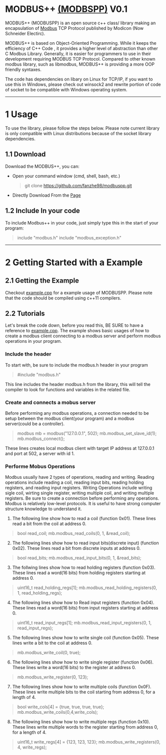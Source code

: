 # MODBUS++  [(MODBSPP)](https://github.com/fanzhe98/modbuspp.git)   V0.1
MODBUS++ (MODBUSPP) is an open source c++ class/ library making an encapsulation of [Modbus](https://en.wikipedia.org/wiki/Modbus) TCP Protocol published by Modicon (Now Schneider Electirc).

MODBUS++ is based on Object-Oriented Programming. While it keeps the efficiency of C++ Code , it provides a higher level of abstraction than other C Modbus Library. Generally, it is easier for programmers to use in their development requiring MODBUS TCP Protocol. Compared to other known modbus library, such as libmodbus, MODBUS++ is providing a more OOP friendly syntaxes.

The code has dependencies on libary on Linux for TCP/IP, if you want to use this in Windows, please check out winsock2 and rewrite portion of code of socket to be compatible with Windows operating system.

---

# 1 Usage
To use the library, please follow the steps below. Please note current library is only compatible with Linux distributions because of the socket library dependencies.

## 1.1 Download
Download the MODBUS++, you can:
   - Open your command window (cmd, shell, bash, etc.)
        > git clone https://github.com/fanzhe98/modbuspp.git
   - Directly Download From the [Page](https://github.com/fanzhe98/modbuspp.git)

## 1.2 Include In your code
To include Modbus++ in your code, just simply type this in the start of your program:
   >  include "modbus.h"
   >  include "modbus_exception.h"
   
---

# 2 Getting Started with a Example
## 2.1 Getting the Example
Checkout [example.cpp](https://github.com/fanzhe98/modbuspp/blob/master/example.cpp) for a example usage of MODBUSPP. Please note that the code should be compiled using c++11 compilers.
## 2.2 Tutorials
Let's break the code down, before you read this, BE SURE to have a reference to [example.cpp](https://github.com/fanzhe98/modbuspp/blob/master/example.cpp). The example shows basic usages of how to create a modbus client connecting to a modbus server and perform modbus operations in your program.
### Include the header

To start with, be sure to include the modbus.h header in your program
> #include "modbus.h"

This line includes the header modbus.h from the library, this will tell the compiler to look for functions and variables in the related file.

### Create and connects a mobus server
Before performing any modbus operations, a connection needed to be setup between the modbus client(your program) and a modbus server(could be a controller).

> modbus mb = modbus("127.0.0.1", 502);
> mb.modbus_set_slave_id(1);
> mb.modbus_connect();

These lines creates local modbus client with target IP address at 127.0.0.1 and port at 502, a server with id 1.

### Performe Mobus Operations
Modbus usually have 2 types of operations, reading and writing. Reading operations include reading a coil, reading input bits, reading holding registers, and reading input registers. Writing Operations include writing sigle coil, wirting single register, writing multiple coil, and writing multiple registers. Be sure to create a connection before performing any operations. Modbus is relatively low-level protocols. It is useful to have strong computer structure knowledge to understand it.

1. The following line show how to read a coil (function 0x01). These lines read a bit from the coil at address 0.
> bool read_coil;
> mb.modbus_read_coils(0, 1, &read_coil);

2. The following lines show how to read input bits(discrete input) (function 0x02). These lines read a bit from discrete inputs at address 0.
> bool read_bits;
> mb.modbus_read_input_bits(0, 1, &read_bits);

3. The follwing lines show how to read holding registers (function 0x03). These lines read a word(16 bits) from holding registers starting at address 0.
> uint16_t read_holding_regs[1];
> mb.modbus_read_holding_registers(0, 1, read_holding_regs);

4. The following lines show how to Read input registers (function 0x04). These lines read a word(16 bits) from input registers starting at address 0.
> uint16_t read_input_regs[1];
> mb.modbus_read_input_registers(0, 1, read_input_regs);

5. The following lines show how to write single coil (function 0x05). These lines write a bit to the coil at address 0.
> mb.modbus_write_coil(0, true);

6. The following lines show how to write single register (function 0x06). These lines write a word(16 bits) to the register at address 0.
> mb.modbus_write_register(0, 123);

7. The following lines show how to write multiple coils (function 0x0F). These lines write multiple bits to the coil starting from address 0, for a length of 4.
> bool write_cols[4] = {true, true, true, true};
> mb.modbus_write_coils(0,4,write_cols);

8. The following lines show how to write multiple regs (function 0x10). These lines write multiple words to the register starting from address 0, for a length of 4.
> uint16_t write_regs[4] = {123, 123, 123};
> mb.modbus_write_registers(0, 4, write_regs);

